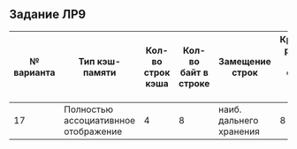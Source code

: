 ## Задание ЛР9 ##
| № варианта | Тип кэш-памяти                       | Кол-во строк кэша | Кол-во байт в строке | Замещение строк         | Кратность размера ОЗУ объему кэш-памяти | Разрядность ШД, бит | Запись в память     |
| ---------- | ------------------------------------ | ----------------- | -------------------- | ----------------------- | --------------------------------------- | --------------------- | ------------------- |
| 17         | Полностью ассоциативнное отображение | 4                 | 8                    | наиб. дальнего хранения | 8                                       | 8                     | флаговая отложенная |
